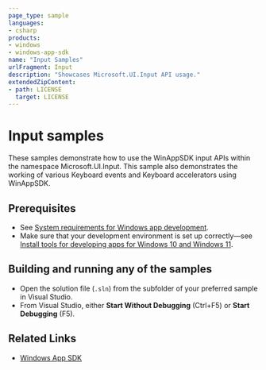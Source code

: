 ```yaml
---
page_type: sample
languages:
- csharp
products:
- windows
- windows-app-sdk
name: "Input Samples"
urlFragment: Input
description: "Showcases Microsoft.UI.Input API usage."
extendedZipContent:
- path: LICENSE
  target: LICENSE
---
```


# Input samples

These samples demonstrate how to use the WinAppSDK input APIs within the namespace Microsoft.UI.Input. This sample also demonstrates the working of various Keyboard events and Keyboard accelerators using WinAppSDK. 

## Prerequisites

* See [System requirements for Windows app development](https://docs.microsoft.com/windows/apps/windows-app-sdk/system-requirements).
* Make sure that your development environment is set up correctly&mdash;see [Install tools for developing apps for Windows 10 and Windows 11](https://docs.microsoft.com/windows/apps/windows-app-sdk/set-up-your-development-environment).

## Building and running any of the samples

* Open the solution file (`.sln`) from the subfolder of your preferred sample in Visual Studio.
* From Visual Studio, either **Start Without Debugging** (Ctrl+F5) or **Start Debugging** (F5).

## Related Links

- [Windows App SDK](https://docs.microsoft.com/windows/apps/windows-app-sdk/)
